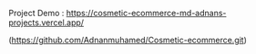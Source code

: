 Project Demo : https://cosmetic-ecommerce-md-adnans-projects.vercel.app/ 

(https://github.com/Adnanmuhamed/Cosmetic-ecommerce.git)



